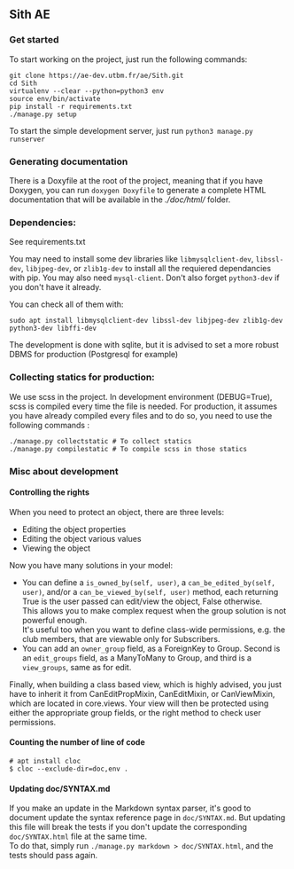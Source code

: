 ## Sith AE

### Get started

To start working on the project, just run the following commands:

    git clone https://ae-dev.utbm.fr/ae/Sith.git
    cd Sith
    virtualenv --clear --python=python3 env
    source env/bin/activate
    pip install -r requirements.txt
    ./manage.py setup

To start the simple development server, just run `python3 manage.py runserver`

### Generating documentation

There is a Doxyfile at the root of the project, meaning that if you have Doxygen, you can run `doxygen Doxyfile` to
generate a complete HTML documentation that will be available in the *./doc/html/* folder.

### Dependencies:
See requirements.txt

You may need to install some dev libraries like `libmysqlclient-dev`, `libssl-dev`, `libjpeg-dev`, or `zlib1g-dev` to install all the
requiered dependancies with pip. You may also need `mysql-client`. Don't also forget `python3-dev` if you don't have it
already.

You can check all of them with:

```
sudo apt install libmysqlclient-dev libssl-dev libjpeg-dev zlib1g-dev python3-dev libffi-dev
```

The development is done with sqlite, but it is advised to set a more robust DBMS for production (Postgresql for example)

### Collecting statics for production:

We use scss in the project. In development environment (DEBUG=True), scss is compiled every time the file is needed. For production, it assumes you have already compiled every files and to do so, you need to use the following commands : 

```
./manage.py collectstatic # To collect statics
./manage.py compilestatic # To compile scss in those statics
```

### Misc about development

#### Controlling the rights

When you need to protect an object, there are three levels:
  * Editing the object properties
  * Editing the object various values
  * Viewing the object

Now you have many solutions in your model:
  * You can define a `is_owned_by(self, user)`, a `can_be_edited_by(self, user)`, and/or a `can_be_viewed_by(self, user)`
    method, each returning True is the user passed can edit/view the object, False otherwise.   
    This allows you to make complex request when the group solution is not powerful enough.    
    It's useful too when you want to define class-wide permissions, e.g. the club members, that are viewable only for
    Subscribers.
  * You can add an `owner_group` field, as a ForeignKey to Group.  Second is an `edit_groups` field, as a ManyToMany to
    Group, and third is a `view_groups`, same as for edit.

Finally, when building a class based view, which is highly advised, you just have to inherit it from CanEditPropMixin,
CanEditMixin, or CanViewMixin, which are located in core.views. Your view will then be protected using either the
appropriate group fields, or the right method to check user permissions.

#### Counting the number of line of code

```
# apt install cloc
$ cloc --exclude-dir=doc,env .
```

#### Updating doc/SYNTAX.md

If you make an update in the Markdown syntax parser, it's good to document
update the syntax reference page in `doc/SYNTAX.md`. But updating this file will
break the tests if you don't update the corresponding `doc/SYNTAX.html` file at
the same time.  
To do that, simply run `./manage.py markdown > doc/SYNTAX.html`,
and the tests should pass again.


